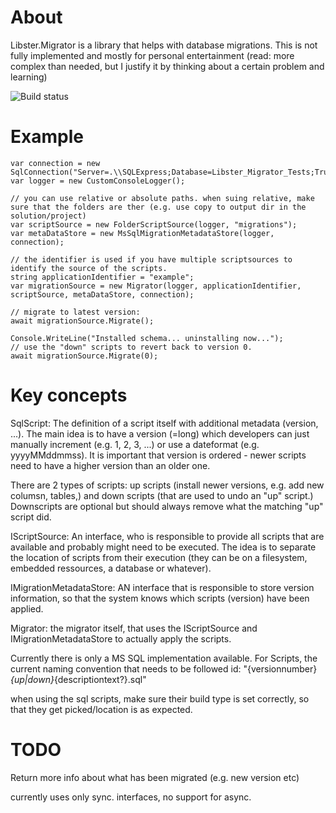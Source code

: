 ﻿About
=====

Libster.Migrator is a library that helps with database migrations.
This is not fully implemented and mostly for personal entertainment (read: more complex than needed, but I justify it by thinking about a certain problem and learning)


![Build status](https://github.com/bernhardkircher/migrator/actions/workflows/dotnet.yml/badge.svg)


Example
=======
```
var connection = new SqlConnection("Server=.\\SQLExpress;Database=Libster_Migrator_Tests;Trusted_Connection=True;");
var logger = new CustomConsoleLogger();

// you can use relative or absolute paths. when suing relative, make sure that the folders are ther (e.g. use copy to output dir in the solution/project) 
var scriptSource = new FolderScriptSource(logger, "migrations");
var metaDataStore = new MsSqlMigrationMetadataStore(logger, connection);

// the identifier is used if you have multiple scriptsources to identify the source of the scripts.
string applicationIdentifier = "example";
var migrationSource = new Migrator(logger, applicationIdentifier, scriptSource, metaDataStore, connection);

// migrate to latest version:
await migrationSource.Migrate();

Console.WriteLine("Installed schema... uninstalling now...");
// use the "down" scripts to revert back to version 0.
await migrationSource.Migrate(0);
```


Key concepts
===========
SqlScript: The definition of a script itself with additional metadata (version, ...). The main idea is to have a version (=long) which developers can just manually increment (e.g. 1, 2, 3, ...) or use a dateformat (e.g. yyyyMMddmmss). 
It is important that version is ordered - newer scripts need to have a higher version than an older one.

There are 2 types of scripts: up scripts (install newer versions, e.g. add new columsn, tables,) and down scripts (that are used to undo an "up" script.) Downscripts are optional but should always remove what the matching "up" script did.


IScriptSource: An interface, who is responsible to provide all scripts that are available and probably might need to be executed.
The idea is to separate the location of scripts from their execution (they can be on a filesystem, embedded ressources, a database or whatever).

IMigrationMetadataStore: AN interface that is responsible to store version information, so that the system knows which scripts (version) have been applied.

Migrator: the migrator itself, that uses the IScriptSource and IMigrationMetadataStore to actually apply the scripts.

Currently there is only a MS SQL implementation available.
For Scripts, the current naming convention that needs to be followed id:
"{versionnumber}_{up|down}_{descriptiontext?}.sql"


when using the sql scripts, make sure their build type is set correctly, so that they get picked/location is as expected.

TODO
====
Return more info about what has been migrated (e.g. new version etc)

currently uses only sync. interfaces, no support for async.
